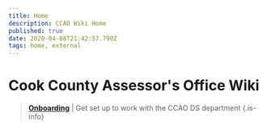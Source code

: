 ```yaml
---
title: Home
description: CCAO Wiki Home
published: true
date: 2020-04-08T21:42:57.790Z
tags: home, external
---
```


# Cook County Assessor's Office Wiki

> [**Onboarding**](/getting-started/onboarding) | Get set up to work with the CCAO DS department
{.is-info}
